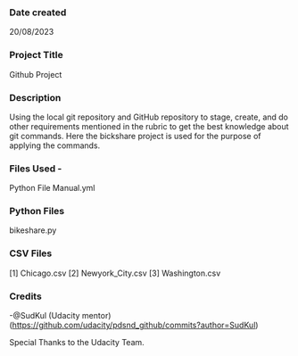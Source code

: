 ### Date created
20/08/2023

### Project Title
Github Project

### Description
Using the local git repository and GitHub repository to stage, create, and do other requirements mentioned in the rubric to get the best knowledge about git commands. Here the bickshare project is used for the purpose of applying the commands.

### Files Used -
Python File Manual.yml

### Python Files
bikeshare.py

### CSV Files
[1] Chicago.csv [2] Newyork_City.csv [3] Washington.csv

### Credits
-@SudKul (Udacity mentor) (https://github.com/udacity/pdsnd_github/commits?author=SudKul)

Special Thanks to the Udacity Team.

